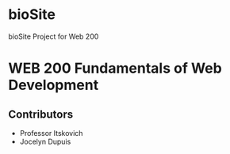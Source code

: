# bioSite
 bioSite Project for Web 200
<h1>WEB 200 Fundamentals of Web Development</h1>
<h2>Contributors</h2>
<ul>
 <li>Professor Itskovich</li>
 <li>Jocelyn Dupuis</li>
</ul>
